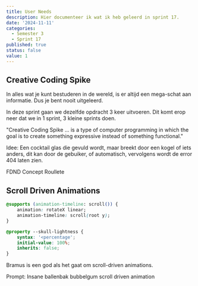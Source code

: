 ```yaml
---
title: User Needs
description: Hier documenteer ik wat ik heb geleerd in sprint 17.
date: '2024-11-11'
categories:
  - Semester 3
  - Sprint 17
published: true
status: false
value: 1
---
```


## Creative Coding Spike
In alles wat je kunt bestuderen in de wereld, is er altijd een mega-schat aan informatie. Dus je bent nooit uitgeleerd.

In deze sprint gaan we dezelfde opdracht 3 keer uitvoeren. Dit komt erop neer dat we in 1 sprint, 3 kleine sprints doen.

"Creative Coding Spike ... is a type of computer programming in which the goal is to create something expressive instead of something functional."

Idee: Een cocktail glas die gevuld wordt, maar breekt door een kogel of iets anders, dit kan door de gebuiker, of automatisch, vervolgens wordt de error 404 laten zien.

FDND Concept Roullete

## Scroll Driven Animations
````css
@supports (animation-timeline: scroll()) {
    animation: rotateX linear;
    animation-timeline: scroll(root y);
}
````

````css
@property --skull-lightness {
    syntax: '<percentage';
    initial-value: 100%;
    inherits: false;
}
````

Bramus is een god als het gaat om scroll-driven animations. 

Prompt:
Insane ballenbak bubbelgum scroll driven animation
